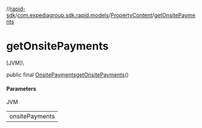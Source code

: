 //[rapid-sdk](../../../index.md)/[com.expediagroup.sdk.rapid.models](../index.md)/[PropertyContent](index.md)/[getOnsitePayments](get-onsite-payments.md)

# getOnsitePayments

[JVM]\

public final [OnsitePayments](../-onsite-payments/index.md)[getOnsitePayments](get-onsite-payments.md)()

#### Parameters

JVM

| |
|---|
| onsitePayments |
